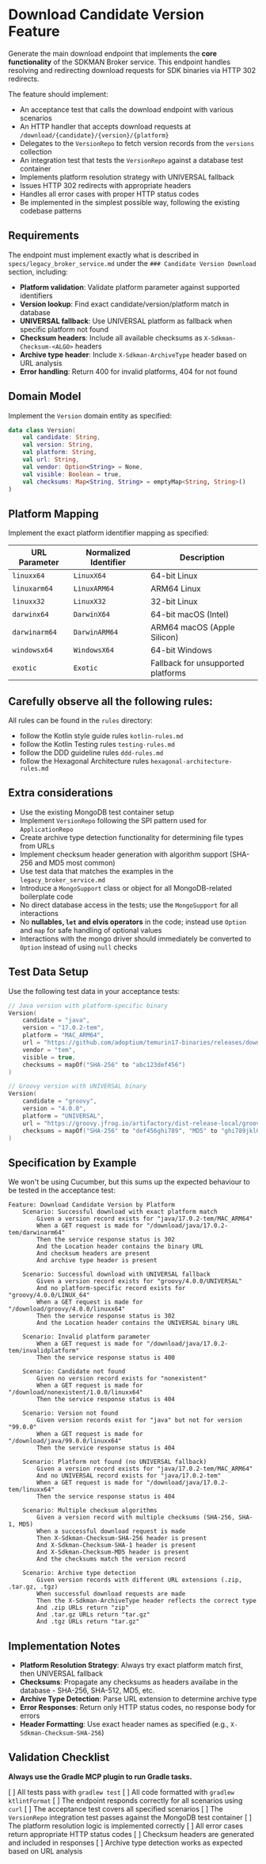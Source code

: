 # Download Candidate Version Feature

Generate the main download endpoint that implements the **core functionality** of the SDKMAN Broker service. This endpoint handles resolving and redirecting download requests for SDK binaries via HTTP 302 redirects.

The feature should implement:

* An acceptance test that calls the download endpoint with various scenarios
* An HTTP handler that accepts download requests at `/download/{candidate}/{version}/{platform}`
* Delegates to the `VersionRepo` to fetch version records from the `versions` collection
* An integration test that tests the `VersionRepo` against a database test container
* Implements platform resolution strategy with UNIVERSAL fallback
* Issues HTTP 302 redirects with appropriate headers
* Handles all error cases with proper HTTP status codes
* Be implemented in the simplest possible way, following the existing codebase patterns

## Requirements

The endpoint must implement exactly what is described in `specs/legacy_broker_service.md` under the `### Candidate Version Download` section, including:

* **Platform validation**: Validate platform parameter against supported identifiers
* **Version lookup**: Find exact candidate/version/platform match in database
* **UNIVERSAL fallback**: Use UNIVERSAL platform as fallback when specific platform not found
* **Checksum headers**: Include all available checksums as `X-Sdkman-Checksum-<ALGO>` headers
* **Archive type header**: Include `X-Sdkman-ArchiveType` header based on URL analysis
* **Error handling**: Return 400 for invalid platforms, 404 for not found

## Domain Model

Implement the `Version` domain entity as specified:

```kotlin
data class Version(
    val candidate: String,
    val version: String,
    val platform: String,
    val url: String,
    val vendor: Option<String> = None,
    val visible: Boolean = true,
    val checksums: Map<String, String> = emptyMap<String, String>()
)
```

## Platform Mapping

Implement the exact platform identifier mapping as specified:

| URL Parameter | Normalized Identifier | Description |
|---------------|----------------------|-------------|
| `linuxx64`    | `LinuxX64`           | 64-bit Linux |
| `linuxarm64`  | `LinuxARM64`         | ARM64 Linux |
| `linuxx32`    | `LinuxX32`           | 32-bit Linux |
| `darwinx64`   | `DarwinX64`          | 64-bit macOS (Intel) |
| `darwinarm64` | `DarwinARM64`        | ARM64 macOS (Apple Silicon) |
| `windowsx64`  | `WindowsX64`         | 64-bit Windows |
| `exotic`      | `Exotic`             | Fallback for unsupported platforms |

## Carefully observe all the following rules:

All rules can be found in the `rules` directory:

* follow the Kotlin style guide rules `kotlin-rules.md`
* follow the Kotlin Testing rules `testing-rules.md`
* follow the DDD guideline rules `ddd-rules.md`
* follow the Hexagonal Architecture rules `hexagonal-architecture-rules.md`

## Extra considerations

* Use the existing MongoDB test container setup
* Implement `VersionRepo` following the SPI pattern used for `ApplicationRepo`
* Create archive type detection functionality for determining file types from URLs
* Implement checksum header generation with algorithm support (SHA-256 and MD5 most common)
* Use test data that matches the examples in the `legacy_broker_service.md`
* Introduce a `MongoSupport` class or object for all MongoDB-related boilerplate code
* No direct database access in the tests; use the `MongoSupport` for all interactions
* No **nullables, `let` and elvis operators** in the code; instead use `Option` and `map` for safe handling of optional values
* Interactions with the mongo driver should immediately be converted to `Option` instead of using `null` checks

## Test Data Setup

Use the following test data in your acceptance tests:

```kotlin
// Java version with platform-specific binary
Version(
    candidate = "java",
    version = "17.0.2-tem",
    platform = "MAC_ARM64",
    url = "https://github.com/adoptium/temurin17-binaries/releases/download/jdk-17.0.2%2B8/OpenJDK17U-jdk_aarch64_mac_hotspot_17.0.2_8.tar.gz",
    vendor = "tem",
    visible = true,
    checksums = mapOf("SHA-256" to "abc123def456")
)

// Groovy version with UNIVERSAL binary
Version(
    candidate = "groovy",
    version = "4.0.0",
    platform = "UNIVERSAL",
    url = "https://groovy.jfrog.io/artifactory/dist-release-local/groovy-zips/apache-groovy-binary-4.0.0.zip",
    checksums = mapOf("SHA-256" to "def456ghi789", "MD5" to "ghi789jkl012")
)
```

## Specification by Example

We won't be using Cucumber, but this sums up the expected behaviour to be tested in the acceptance test:

```gherkin
Feature: Download Candidate Version by Platform
	Scenario: Successful download with exact platform match
		Given a version record exists for "java/17.0.2-tem/MAC_ARM64"
		When a GET request is made for "/download/java/17.0.2-tem/darwinarm64"
		Then the service response status is 302
		And the Location header contains the binary URL
		And checksum headers are present
		And archive type header is present

	Scenario: Successful download with UNIVERSAL fallback
		Given a version record exists for "groovy/4.0.0/UNIVERSAL"
		And no platform-specific record exists for "groovy/4.0.0/LINUX_64"
		When a GET request is made for "/download/groovy/4.0.0/linuxx64"
		Then the service response status is 302
		And the Location header contains the UNIVERSAL binary URL

	Scenario: Invalid platform parameter
		When a GET request is made for "/download/java/17.0.2-tem/invalidplatform"
		Then the service response status is 400

	Scenario: Candidate not found
		Given no version record exists for "nonexistent"
		When a GET request is made for "/download/nonexistent/1.0.0/linuxx64"
		Then the service response status is 404

	Scenario: Version not found
		Given version records exist for "java" but not for version "99.0.0"
		When a GET request is made for "/download/java/99.0.0/linuxx64"
		Then the service response status is 404

	Scenario: Platform not found (no UNIVERSAL fallback)
		Given a version record exists for "java/17.0.2-tem/MAC_ARM64"
		And no UNIVERSAL record exists for "java/17.0.2-tem"
		When a GET request is made for "/download/java/17.0.2-tem/linuxx64"
		Then the service response status is 404

	Scenario: Multiple checksum algorithms
		Given a version record with multiple checksums (SHA-256, SHA-1, MD5)
		When a successful download request is made
		Then X-Sdkman-Checksum-SHA-256 header is present
		And X-Sdkman-Checksum-SHA-1 header is present
		And X-Sdkman-Checksum-MD5 header is present
		And the checksums match the version record

	Scenario: Archive type detection
		Given version records with different URL extensions (.zip, .tar.gz, .tgz)
		When successful download requests are made
		Then the X-Sdkman-ArchiveType header reflects the correct type
		And .zip URLs return "zip"
		And .tar.gz URLs return "tar.gz"
		And .tgz URLs return "tar.gz"
```

## Implementation Notes

* **Platform Resolution Strategy**: Always try exact platform match first, then UNIVERSAL fallback
* **Checksums**: Propagate any checksums as headers availabe in the database - SHA-256, SHA-512, MD5, etc.
* **Archive Type Detection**: Parse URL extension to determine archive type
* **Error Responses**: Return only HTTP status codes, no response body for errors
* **Header Formatting**: Use exact header names as specified (e.g., `X-Sdkman-Checksum-SHA-256`)

## Validation Checklist

**Always use the Gradle MCP plugin to run Gradle tasks.**

[ ] All tests pass with `gradlew test`
[ ] All code formatted with `gradlew ktlintFormat`
[ ] The endpoint responds correctly for all scenarios using `curl`
[ ] The acceptance test covers all specified scenarios
[ ] The `VersionRepo` integration test passes against the MongoDB test container
[ ] The platform resolution logic is implemented correctly
[ ] All error cases return appropriate HTTP status codes
[ ] Checksum headers are generated and included in responses
[ ] Archive type detection works as expected based on URL analysis
